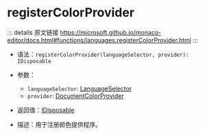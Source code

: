 # registerColorProvider

<backTop />
        
::: details 原文链接
https://microsoft.github.io/monaco-editor/docs.html#functions/languages.registerColorProvider.html
:::

- 语法：`registerColorProvider(languageSelector, provider): IDisposable`

- 参数：
  - `languageSelector`: [LanguageSelector](/api/languages/LanguageSelector.md)
  - `provider`: [DocumentColorProvider](/api/languages/DocumentColorProvider.md)

- 返回值：[IDisposable](/api/IDisposable.md)

- 描述：用于注册颜色提供程序。
